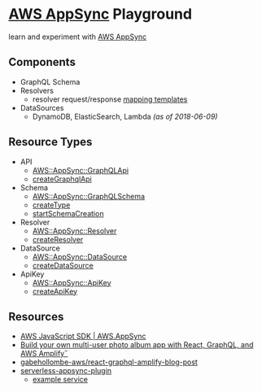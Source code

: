 # [AWS AppSync](https://aws.amazon.com/appsync/) Playground

learn and experiment with [AWS AppSync](https://aws.amazon.com/appsync/)

## Components

* GraphQL Schema
* Resolvers
    * resolver request/response [mapping templates](https://docs.aws.amazon.com/appsync/latest/devguide/resolver-mapping-template-reference.html)
* DataSources
    * DynamoDB, ElasticSearch, Lambda *(as of 2018-06-09)*

## Resource Types

* API
    * [AWS::AppSync::GraphQLApi](https://docs.aws.amazon.com/AWSCloudFormation/latest/UserGuide/aws-resource-appsync-graphqlapi.html)
    * [createGraphqlApi](https://docs.aws.amazon.com/AWSJavaScriptSDK/latest/AWS/AppSync.html#createGraphqlApi-property)
* Schema
    * [AWS::AppSync::GraphQLSchema](https://docs.aws.amazon.com/AWSCloudFormation/latest/UserGuide/aws-resource-appsync-graphqlschema.html)
    * [createType](https://docs.aws.amazon.com/AWSJavaScriptSDK/latest/AWS/AppSync.html#createType-property)
    * [startSchemaCreation](https://docs.aws.amazon.com/AWSJavaScriptSDK/latest/AWS/AppSync.html#startSchemaCreation-property)
* Resolver
    * [AWS::AppSync::Resolver](https://docs.aws.amazon.com/AWSCloudFormation/latest/UserGuide/aws-resource-appsync-resolver.html)
    * [createResolver](https://docs.aws.amazon.com/AWSJavaScriptSDK/latest/AWS/AppSync.html#createResolver-property)
* DataSource
    * [AWS::AppSync::DataSource](https://docs.aws.amazon.com/AWSCloudFormation/latest/UserGuide/aws-resource-appsync-datasource.html)
    * [createDataSource](https://docs.aws.amazon.com/AWSJavaScriptSDK/latest/AWS/AppSync.html#createDataSource-property)
* ApiKey
    * [AWS::AppSync::ApiKey](https://docs.aws.amazon.com/AWSCloudFormation/latest/UserGuide/aws-resource-appsync-apikey.html)
    * [createApiKey](https://docs.aws.amazon.com/AWSJavaScriptSDK/latest/AWS/AppSync.html#createApiKey-property)

## Resources

* [AWS JavaScript SDK | AWS.AppSync](https://docs.aws.amazon.com/AWSJavaScriptSDK/latest/AWS/AppSync.html)
* [Build your own multi-user photo album app with React, GraphQL, and AWS Amplify˝](https://read.acloud.guru/build-your-own-multi-user-photo-album-app-with-react-graphql-and-aws-amplify-18d9cfe27f60)
* [gabehollombe-aws/react-graphql-amplify-blog-post](https://github.com/gabehollombe-aws/react-graphql-amplify-blog-post)
* [serverless-appsync-plugin](https://github.com/sid88in/serverless-appsync-plugin)
    * [example service](https://github.com/sid88in/serverless-appsync-plugin/tree/master/example)